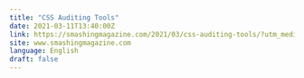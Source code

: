 ```yaml
---
title: "CSS Auditing Tools"
date: 2021-03-11T13:40:00Z
link: https://smashingmagazine.com/2021/03/css-auditing-tools/?utm_medium=RSS&utm_source=news.12bit.vn
site: www.smashingmagazine.com
language: English
draft: false
---
```

